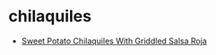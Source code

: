 # chilaquiles

 * [Sweet Potato Chilaquiles With Griddled Salsa Roja](index/s/sweet-potato-chilaquiles-with-griddled-salsa-roja-104138.json)
